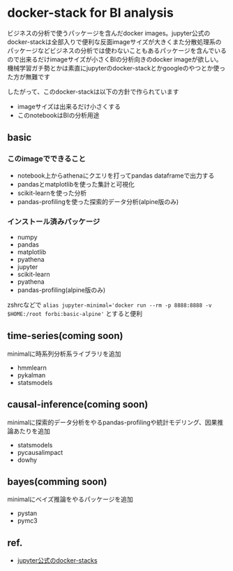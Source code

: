 # docker-stack for BI analysis

ビジネスの分析で使うパッケージを含んだdocker images。jupyter公式のdocker-stackは全部入りで便利な反面imageサイズが大きくまた分散処理系のパッケージなどビジネスの分析では使わないこともあるパッケージを含んでいるので出来るだけimageサイズが小さくBIの分析向きのdocker imageが欲しい。機械学習ガチ勢とかは素直にjupyterのdocker-stackとかgoogleのやつとか使った方が無難です

したがって、このdocker-stackは以下の方針で作られています

- imageサイズは出来るだけ小さくする
- このnotebookはBIの分析用途

## basic
### このimageでできること
- notebook上からathenaにクエリを打ってpandas dataframeで出力する
- pandasとmatplotlibを使った集計と可視化
- scikit-learnを使った分析
- pandas-profilingを使った探索的データ分析(alpine版のみ)

### インストール済みパッケージ
- numpy
- pandas
- matplotlib
- pyathena
- jupyter
- scikit-learn
- pyathena
- pandas-profiling(alpine版のみ)

zshrcなどで
`alias jupyter-minimal='docker run --rm -p 8888:8888 -v $HOME:/root forbi:basic-alpine'`
とすると便利

## time-series(coming soon)

minimalに時系列分析系ライブラリを追加

- hmmlearn
- pykalman
- statsmodels

## causal-inference(coming soon)

minimalに探索的データ分析をやるpandas-profilingや統計モデリング、因果推論あたりを追加

- statsmodels
- pycausalimpact
- dowhy

## bayes(comming soon)
minimalにベイズ推論をやるパッケージを追加

- pystan
- pymc3


## ref.

- [jupyter公式のdocker-stacks](https://github.com/jupyter/docker-stacks)